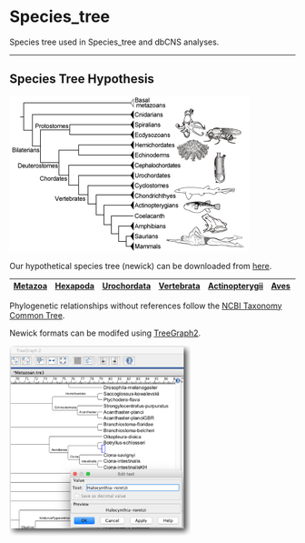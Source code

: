 # Species_tree
 Species tree used in Species_tree and dbCNS analyses.

---
## Species Tree Hypothesis

![SpeciesTree](images/SpeciesTree.jpg)

Our hypothetical species tree (newick) can be downloaded from [here](https://fish-evol.unit.oist.jp/Species_tree/examples/SpeciesTreeHypothesis.tre).


| [Metazoa][treeA] | [Hexapoda][treeB] | [Urochordata][treeC] | [Vertebrata][treeD] | [Actinopterygii][treeE] | [Aves][treeF] | [Mammalia][treeG] | [Euarchontoglires][treeH] 
| :---: | :---: | :---: | :---: | :---: | :---: | :---: | :---:

[treeA]:https://github.com/jun-inoue/Species_tree/tree/master/images/SpeciesTree_Metazoa.pdf
[treeB]:https://github.com/jun-inoue/Species_tree/raw/master/images/SpeciesTree_Hexapoda.pdf
[treeC]:https://github.com/jun-inoue/Species_tree/raw/master/images/SpeciesTree_Urochordata.pdf
[treeD]:https://github.com/jun-inoue/Species_tree/raw/master/images/SpeciesTree_Vertebrata.pdf
[treeE]:https://github.com/jun-inoue/Species_tree/raw/master/images/SpeciesTree_Actinopterygii.pdf
[treeF]:https://github.com/jun-inoue/Species_tree/raw/master/images/SpeciesTree_Aves.pdf
[treeG]:https://github.com/jun-inoue/Species_tree/raw/master/images/SpeciesTree_Mammalia.pdf
[treeH]:https://github.com/jun-inoue/Species_tree/raw/master/images/SpeciesTree_Euarchontoglires.pdf


Phylogenetic relationships without references follow the [NCBI Taxonomy Common Tree](https://www.ncbi.nlm.nih.gov/Taxonomy/CommonTree/wwwcmt.cgi).

Newick formats can be modifed using [TreeGraph2](http://treegraph.bioinfweb.info/).

![treegraph2](images/treeGraph2.jpg)

<br />
<br />  
